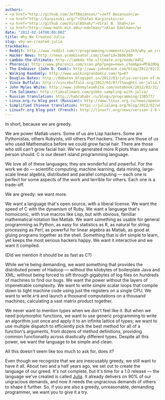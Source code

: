 ```yaml
---
authors:
- <a href="http://github.com/JeffBezanson/">Jeff Bezanson</a>
- <a href="http://karpinski.org/">Stefan Karpinski</a>
- <a href="http://github.com/ViralBShah/">Viral B. Shah</a>
- <a href="http://www-math.mit.edu/~edelman/">Alan Edelman</a>
date: "2012-02-14T00:00:00Z"
title: Why We Created Julia
slug: why-we-created-julia
trackbacks:
- Reddit: http://www.reddit.com/r/programming/comments/pv3k9/why_we_created_julia_a_new_programming_language/
- Hacker News: http://news.ycombinator.com/item?id=3606380
- Lambda-the-Ultimate: http://lambda-the-ultimate.org/node/4452
- Phoronix: http://www.phoronix.com/scan.php?page=news_item&px=MTA2ODg
- The Endeavor (John D. Cook): http://www.johndcook.com/blog/2012/02/22/julia-random-number-generation/
- Walking Randomly: http://www.walkingrandomly.com/?p=87
- Douglas Bates: http://dmbates.blogspot.in/2012/03/julia-version-of-multinomial-sampler_12.html
- Vince Buffalo: http://vincebuffalo.org/2012/03/07/thoughts-on-julia.html
- John Myles White: http://www.johnmyleswhite.com/notebook/2012/03/31/julia-i-love-you/
- Tim Salimans: http://timsalimans.com/gibbs-sampling-with-julia/
- Russian translation: http://habrahabr.ru/blogs/programming/138577/
- Linux.org.ru blog post (Russian): http://www.linux.org.ru/news/opensource/7440863
- Simplified Chinese translation: https://julialang.org/blog/2012/02/why-we-created-julia-zh_CN
- Linuxfr.org blog post (French): http://linuxfr.org/news/version-1-0-de-julia
---
```


In short, because we are greedy.

We are power Matlab users.
Some of us are Lisp hackers.
Some are Pythonistas, others Rubyists, still others Perl hackers.
There are those of us who used Mathematica before we could grow facial hair.
There are those who still can't grow facial hair.
We've generated more R plots than any sane person should.
C is our desert island programming language.

We love all of these languages;
they are wonderful and powerful.
For the work we do — scientific computing, machine learning, data mining, large-scale linear algebra, distributed and parallel computing — each one is perfect for some aspects of the work and terrible for others.
Each one is a trade-off.

We are greedy: we want more.

We want a language that's open source, with a liberal license.
We want the speed of C with the dynamism of Ruby.
We want a language that's homoiconic, with true macros like Lisp, but with obvious, familiar mathematical notation like Matlab.
We want something as usable for general programming as Python,
as easy for statistics as R,
as natural for string processing as Perl,
as powerful for linear algebra as Matlab,
as good at gluing programs together as the shell.
Something that is dirt simple to learn, yet keeps the most serious hackers happy.
We want it interactive and we want it compiled.

(Did we mention it should be as fast as C?)

While we're being demanding, we want something that provides the distributed power of Hadoop — without the kilobytes of boilerplate Java and XML;
without being forced to sift through gigabytes of log files on hundreds of machines to find our bugs.
We want the power without the layers of impenetrable complexity.
We want to write simple scalar loops that compile down to tight machine code using just the registers on a single CPU.
We want to write `A*B` and launch a thousand computations on a thousand machines, calculating a vast matrix product together.

We never want to mention types when we don't feel like it.
But when we need polymorphic functions, we want to use generic programming to write an algorithm just once and apply it to an infinite lattice of types;
we want to use multiple dispatch to efficiently pick the best method for all of a function's arguments, from dozens of method definitions, providing common functionality across drastically different types.
Despite all this power, we want the language to be simple and clean.

All this doesn't seem like too much to ask for, does it?

Even though we recognize that we are inexcusably greedy, we still want to have it all.
About two and a half years ago, we set out to create the language of our greed.
It's not complete, but it's time for a 1.0 release — the language we've created is called [Julia](/).
It already delivers on 90% of our ungracious demands, and now it needs the ungracious demands of others to shape it further.
So, if you are also a greedy, unreasonable, demanding programmer, we want you to give it a try.

